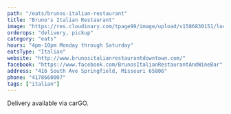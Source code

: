 ```yaml
---
path: "/eats/brunos-italian-restaurant"
title: "Bruno's Italian Restaurant"
image: "https://res.cloudinary.com/tpage99/image/upload/v1586830151/local417eats/local417eatslogo.png"
orderops: "delivery, pickup"
category: "eats"
hours: "4pm-10pm Monday through Saturday"
eatsType: "Italian"
website: "http://www.brunositalianrestaurantdowntown.com/"
facebook: "https://www.facebook.com/BrunosItalianRestaurantAndWineBar"
address: "416 South Ave Springfield, Missouri 65806"
phone: "4178660007"
tags: ["italian"]
---
```


Delivery available via carGO.
